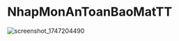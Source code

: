 # NhapMonAnToanBaoMatTT
![screenshot_1747204490](https://github.com/user-attachments/assets/84addbc5-f464-4465-bc6f-6e91ae35d47b)
